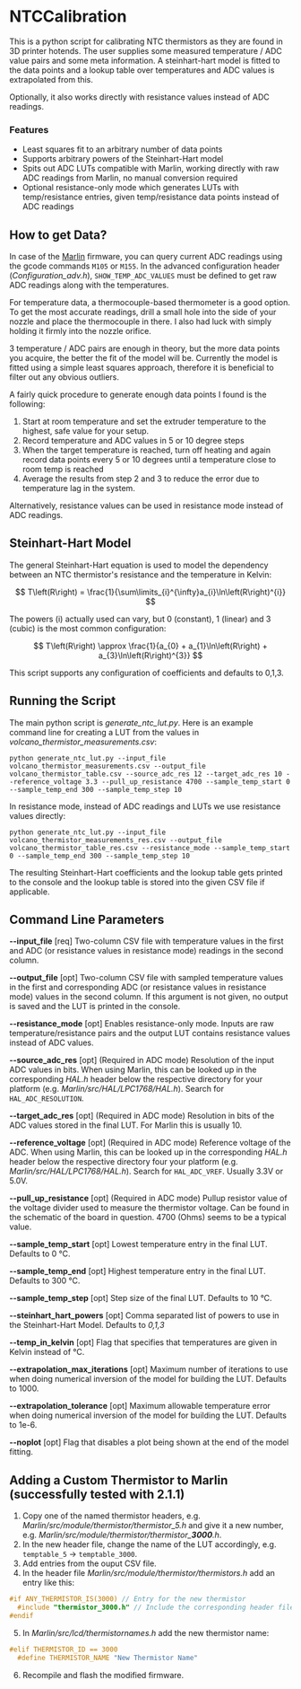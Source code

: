 # NTCCalibration
This is a python script for calibrating NTC thermistors as they are found in 3D printer hotends.
The user supplies some measured temperature / ADC value pairs and some meta information.
A steinhart-hart model is fitted to the data points and a lookup table over temperatures and
ADC values is extrapolated from this.

Optionally, it also works directly with resistance values instead of ADC readings.

### Features
- Least squares fit to an arbitrary number of data points
- Supports arbitrary powers of the Steinhart-Hart model
- Spits out ADC LUTs compatible with Marlin, working directly with raw ADC readings from Marlin, no manual conversion required
- Optional resistance-only mode which generates LUTs with temp/resistance entries, given
temp/resistance data points instead of ADC readings

## How to get Data?
In case of the [Marlin](https://marlinfw.org/) firmware, you can query current ADC readings
using the gcode commands `M105` or `M155`. In the advanced configuration header (*Configuration_adv.h*),
`SHOW_TEMP_ADC_VALUES` must be defined to get raw ADC readings along with the temperatures.

For temperature data, a thermocouple-based thermometer is a good option.
To get the most accurate readings, drill a small hole into the side of your nozzle and place
the thermocouple in there. I also had luck with simply holding it firmly into the nozzle orifice.

3 temperature / ADC pairs are enough in theory, but the more data points you acquire, the better
the fit of the model will be. Currently the model is fitted using a simple least squares approach,
therefore it is beneficial to filter out any obvious outliers.

A fairly quick procedure to generate enough data points I found is the following:
1. Start at room temperature and set the extruder temperature to the highest, safe value for your setup.
2. Record temperature and ADC values in 5 or 10 degree steps
3. When the target temperature is reached, turn off heating and again record data points every 5 or 10 degrees
    until a temperature close to room temp is reached
4. Average the results from step 2 and 3 to reduce the error due to temperature lag in the system.

Alternatively, resistance values can be used in resistance mode instead of ADC readings.

## Steinhart-Hart Model
The general Steinhart-Hart equation is used to model the dependency between an NTC thermistor's
resistance and the temperature in Kelvin:

$$
  T\left(R\right) = \frac{1}{\sum\limits_{i}^{\infty}a_{i}\ln\left(R\right)^{i}}
$$

The powers (i) actually used can vary, but 0 (constant), 1 (linear) and 3 (cubic) is the most common
configuration:

$$
  T\left(R\right) \approx \frac{1}{a_{0} + a_{1}\ln\left(R\right) + a_{3}\ln\left(R\right)^{3}}
$$

This script supports any configuration of coefficients and defaults to 0,1,3.

## Running the Script
The main python script is *generate_ntc_lut.py*.
Here is an example command line for creating a LUT from the values in *volcano_thermistor_measurements.csv*:
```
python generate_ntc_lut.py --input_file volcano_thermistor_measurements.csv --output_file volcano_thermistor_table.csv --source_adc_res 12 --target_adc_res 10 --reference_voltage 3.3 --pull_up_resistance 4700 --sample_temp_start 0 --sample_temp_end 300 --sample_temp_step 10
```

In resistance mode, instead of ADC readings and LUTs we use resistance values directly:
```
python generate_ntc_lut.py --input_file volcano_thermistor_measurements_res.csv --output_file volcano_thermistor_table_res.csv --resistance_mode --sample_temp_start 0 --sample_temp_end 300 --sample_temp_step 10
```

The resulting Steinhart-Hart coefficients and the lookup table gets printed to the console and the lookup table is stored
into the given CSV file if applicable.

## Command Line Parameters

**--input_file** [req] Two-column CSV file with temperature values in the first and ADC (or resistance values in resistance mode) readings in the second    column.

**--output_file** [opt] Two-column CSV file with sampled temperature values in the first and corresponding ADC (or resistance values in resistance mode) values in the second column. If this argument is not given, no output is saved and the LUT is printed in the console.

**--resistance_mode** [opt] Enables resistance-only mode. Inputs are raw temperature/resistance pairs and the output LUT contains
resistance values instead of ADC values.

**--source_adc_res** [opt] (Required in ADC mode) Resolution of the input ADC values in bits. When using Marlin, this can be looked up in the corresponding *HAL.h* header below the respective directory for your platform (e.g. *Marlin/src/HAL/LPC1768/HAL.h*). Search for `HAL_ADC_RESOLUTION`.

**--target_adc_res** [opt] (Required in ADC mode) Resolution in bits of the ADC values stored in the final LUT. For Marlin this is usually 10.

**--reference_voltage** [opt] (Required in ADC mode) Reference voltage of the ADC. When using Marlin, this can be looked up in the corresponding *HAL.h* header below the respective directory four your platform (e.g. *Marlin/src/HAL/LPC1768/HAL.h*). Search for `HAL_ADC_VREF`. Usually 3.3V or 5.0V.

**--pull_up_resistance** [opt] (Required in ADC mode) Pullup resistor value of the voltage divider used to measure the thermistor voltage. Can be found in the schematic of the board in question. 4700 (Ohms) seems to be a typical value.

**--sample_temp_start** [opt] Lowest temperature entry in the final LUT. Defaults to 0 °C.

**--sample_temp_end** [opt] Highest temperature entry in the final LUT. Defaults to 300 °C.

**--sample_temp_step** [opt] Step size of the final LUT. Defaults to 10 °C.

**--steinhart_hart_powers** [opt] Comma separated list of powers to use in the Steinhart-Hart Model. Defaults to *0,1,3*

**--temp_in_kelvin** [opt] Flag that specifies that temperatures are given in Kelvin instead of °C.

**--extrapolation_max_iterations** [opt] Maximum number of iterations to use when doing numerical inversion of the model for building the LUT. Defaults to 1000.

**--extrapolation_tolerance** [opt] Maximum allowable temperature error when doing numerical inversion of the model for building the LUT. Defaults to 1e-6.

**--noplot** [opt] Flag that disables a plot being shown at the end of the model fitting.

## Adding a Custom Thermistor to Marlin (successfully tested with 2.1.1)

1. Copy one of the named thermistor headers, e.g. *Marlin/src/module/thermistor/thermistor_5.h* and give it a new number, e.g. *Marlin/src/module/thermistor/thermistor_**3000**.h*.
2. In the new header file, change the name of the LUT accordingly, e.g. `temptable_5` -> `temptable_3000`.
3. Add entries from the ouput CSV file.
4. In the header file *Marlin/src/module/thermistor/thermistors.h* add an entry like this:
```C++
#if ANY_THERMISTOR_IS(3000) // Entry for the new thermistor
  #include "thermistor_3000.h" // Include the corresponding header file containing the LUT
#endif
```
5. In *Marlin/src/lcd/thermistornames.h* add the new thermistor name:
```C++
#elif THERMISTOR_ID == 3000
  #define THERMISTOR_NAME "New Thermistor Name"
```
6. Recompile and flash the modified firmware.
